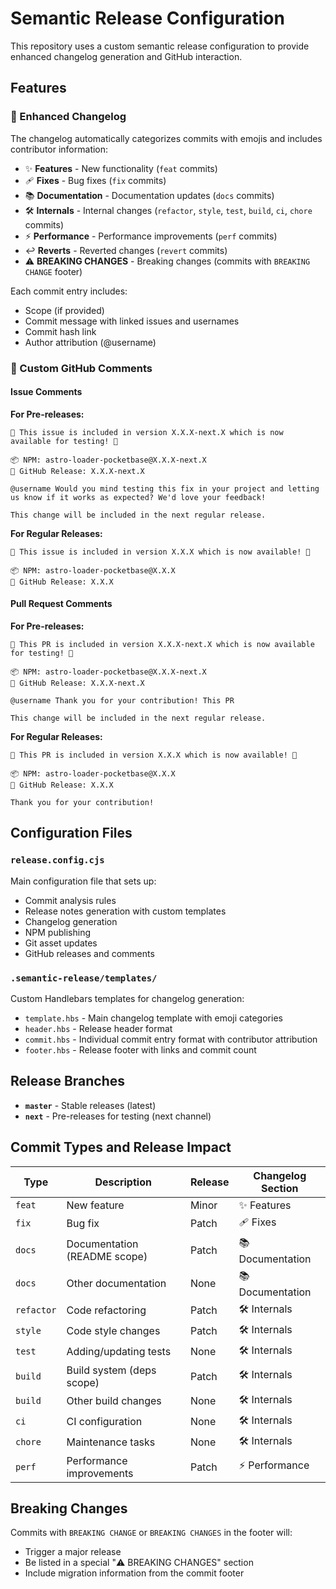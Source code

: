 # Semantic Release Configuration

This repository uses a custom semantic release configuration to provide enhanced changelog generation and GitHub interaction.

## Features

### 📖 Enhanced Changelog

The changelog automatically categorizes commits with emojis and includes contributor information:

- ✨ **Features** - New functionality (`feat` commits)
- 🩹 **Fixes** - Bug fixes (`fix` commits)
- 📚 **Documentation** - Documentation updates (`docs` commits)
- 🛠️ **Internals** - Internal changes (`refactor`, `style`, `test`, `build`, `ci`, `chore` commits)
- ⚡ **Performance** - Performance improvements (`perf` commits)
- ↩️ **Reverts** - Reverted changes (`revert` commits)
- ⚠️ **BREAKING CHANGES** - Breaking changes (commits with `BREAKING CHANGE` footer)

Each commit entry includes:

- Scope (if provided)
- Commit message with linked issues and usernames
- Commit hash link
- Author attribution (@username)

### 💬 Custom GitHub Comments

#### Issue Comments

**For Pre-releases:**

```
🎉 This issue is included in version X.X.X-next.X which is now available for testing! 🚀

📦 NPM: astro-loader-pocketbase@X.X.X-next.X
📖 GitHub Release: X.X.X-next.X

@username Would you mind testing this fix in your project and letting us know if it works as expected? We'd love your feedback!

This change will be included in the next regular release.
```

**For Regular Releases:**

```
🎉 This issue is included in version X.X.X which is now available! 🚀

📦 NPM: astro-loader-pocketbase@X.X.X
📖 GitHub Release: X.X.X
```

#### Pull Request Comments

**For Pre-releases:**

```
🎉 This PR is included in version X.X.X-next.X which is now available for testing! 🚀

📦 NPM: astro-loader-pocketbase@X.X.X-next.X
📖 GitHub Release: X.X.X-next.X

@username Thank you for your contribution! This PR

This change will be included in the next regular release.
```

**For Regular Releases:**

```
🎉 This PR is included in version X.X.X which is now available! 🚀

📦 NPM: astro-loader-pocketbase@X.X.X
📖 GitHub Release: X.X.X

Thank you for your contribution!
```

## Configuration Files

### `release.config.cjs`

Main configuration file that sets up:

- Commit analysis rules
- Release notes generation with custom templates
- Changelog generation
- NPM publishing
- Git asset updates
- GitHub releases and comments

### `.semantic-release/templates/`

Custom Handlebars templates for changelog generation:

- `template.hbs` - Main changelog template with emoji categories
- `header.hbs` - Release header format
- `commit.hbs` - Individual commit entry format with contributor attribution
- `footer.hbs` - Release footer with links and commit count

## Release Branches

- **`master`** - Stable releases (latest)
- **`next`** - Pre-releases for testing (next channel)

## Commit Types and Release Impact

| Type       | Description                  | Release | Changelog Section |
| ---------- | ---------------------------- | ------- | ----------------- |
| `feat`     | New feature                  | Minor   | ✨ Features       |
| `fix`      | Bug fix                      | Patch   | 🩹 Fixes          |
| `docs`     | Documentation (README scope) | Patch   | 📚 Documentation  |
| `docs`     | Other documentation          | None    | 📚 Documentation  |
| `refactor` | Code refactoring             | Patch   | 🛠️ Internals      |
| `style`    | Code style changes           | Patch   | 🛠️ Internals      |
| `test`     | Adding/updating tests        | None    | 🛠️ Internals      |
| `build`    | Build system (deps scope)    | Patch   | 🛠️ Internals      |
| `build`    | Other build changes          | None    | 🛠️ Internals      |
| `ci`       | CI configuration             | None    | 🛠️ Internals      |
| `chore`    | Maintenance tasks            | None    | 🛠️ Internals      |
| `perf`     | Performance improvements     | Patch   | ⚡ Performance    |

## Breaking Changes

Commits with `BREAKING CHANGE` or `BREAKING CHANGES` in the footer will:

- Trigger a major release
- Be listed in a special "⚠️ BREAKING CHANGES" section
- Include migration information from the commit footer
